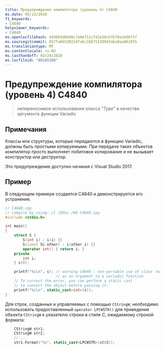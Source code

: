 ```yaml
---
title: Предупреждение компилятора (уровень 4) C4840
ms.date: 09/13/2018
f1_keywords:
- C4840
helpviewer_keywords:
- C4840
ms.openlocfilehash: 649083d66d0c7a0ef11c742e56cbfb70e2e9b75f
ms.sourcegitcommit: 857fa6b530224fa6c18675138043aba9aa0619fb
ms.translationtype: MT
ms.contentlocale: ru-RU
ms.lasthandoff: 03/24/2020
ms.locfileid: "80185208"
---
```

# <a name="compiler-warning-level-4-c4840"></a>Предупреждение компилятора (уровень 4) C4840

> непереносимое использование класса "*Type*" в качестве аргумента функции Variadic

## <a name="remarks"></a>Примечания

Классы или структуры, которые передаются в функцию Variadic, должны быть простыми копируемыми. При передаче таких объектов компилятор просто выполняет побитовое копирование и не вызывает конструктор или деструктор.

Это предупреждение доступно начиная с Visual Studio 2017.

## <a name="example"></a>Пример

В следующем примере создается C4840 и демонстрируется его устранение.

```cpp
// C4840.cpp
// compile by using: cl /EHsc /W4 C4840.cpp
#include <stdio.h>

int main()
{
    struct S {
        S(int i) : i(i) {}
        S(const S& other) : i(other.i) {}
        operator int() { return i; }
    private:
        int i;
    } s(0);

    printf("%i\n", s); // warning C4840 : non-portable use of class 'main::S'
                       // as an argument to a variadic function
    // To correct the error, you can perform a static cast
    // to convert the object before passing it:
    printf("%i\n", static_cast<int>(s));
}
```

Для строк, созданных и управляемых с помощью `CStringW`, необходимо использовать предоставленный `operator LPCWSTR()` для приведения объекта `CStringW` к указателю строки в стиле C, ожидаемому строкой формата:

```cpp
    CStringW str1;
    CStringW str2;
    // ...
    str1.Format("%s", static_cast<LPCWSTR>(str2));
```
